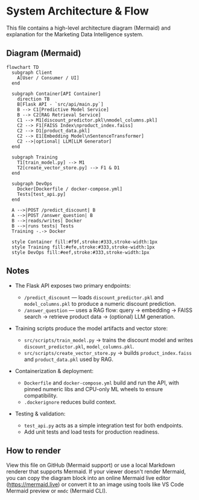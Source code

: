 # System Architecture & Flow

This file contains a high-level architecture diagram (Mermaid) and explanation for the Marketing Data Intelligence system.

## Diagram (Mermaid)

```mermaid
flowchart TD
  subgraph Client
    A[User / Consumer / UI]
  end

  subgraph Container[API Container]
    direction TB
    B[Flask API - `src/api/main.py`]
    B --> C1[Predictive Model Service]
    B --> C2[RAG Retrieval Service]
    C1 --> M1[discount_predictor.pkl\nmodel_columns.pkl]
    C2 --> F1[FAISS Index\nproduct_index.faiss]
    C2 --> D1[product_data.pkl]
    C2 --> E1[Embedding Model\nSentenceTransformer]
    C2 -->|optional| LLM[LLM Generator]
  end

  subgraph Training
    T1[train_model.py] --> M1
    T2[create_vector_store.py] --> F1 & D1
  end

  subgraph DevOps
    Docker[Dockerfile / docker-compose.yml]
    Tests[test_api.py]
  end

  A -->|POST /predict_discount| B
  A -->|POST /answer_question| B
  B -->|reads/writes| Docker
  B -->|runs tests| Tests
  Training -.-> Docker

  style Container fill:#f9f,stroke:#333,stroke-width:1px
  style Training fill:#efe,stroke:#333,stroke-width:1px
  style DevOps fill:#eef,stroke:#333,stroke-width:1px
``` 

## Notes

- The Flask API exposes two primary endpoints:
  - `/predict_discount` — loads `discount_predictor.pkl` and `model_columns.pkl` to produce a numeric discount prediction.
  - `/answer_question` — uses a RAG flow: query -> embedding -> FAISS search -> retrieve product data -> (optional) LLM generation.

- Training scripts produce the model artifacts and vector store:
  - `src/scripts/train_model.py` → trains the discount model and writes `discount_predictor.pkl`, `model_columns.pkl`.
  - `src/scripts/create_vector_store.py` → builds `product_index.faiss` and `product_data.pkl` used by RAG.

- Containerization & deployment:
  - `Dockerfile` and `docker-compose.yml` build and run the API, with pinned numeric libs and CPU-only ML wheels to ensure compatibility.
  - `.dockerignore` reduces build context.

- Testing & validation:
  - `test_api.py` acts as a simple integration test for both endpoints.
  - Add unit tests and load tests for production readiness.

## How to render

View this file on GitHub (Mermaid support) or use a local Markdown renderer that supports Mermaid. If your viewer doesn't render Mermaid, you can copy the diagram block into an online Mermaid live editor (https://mermaid.live) or convert it to an image using tools like VS Code Mermaid preview or `mmdc` (Mermaid CLI).
